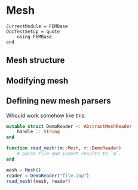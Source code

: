 # Mesh

```@meta
CurrentModule = FEMBase
DocTestSetup = quote
    using FEMBase
end
```

## Mesh structure

## Modifying mesh

## Defining new mesh parsers


Whould work somehow like this:

```julia
mutable struct DemoReader <: AbstractMeshReader
    handle :: String
end

function read_mesh!(m::Mesh, r::DemoReader)
    # parse file and insert results to `m`.
end

mesh = Mesh()
reader = DemoReader("file.inp")
read_mesh!(mesh, reader)
```
